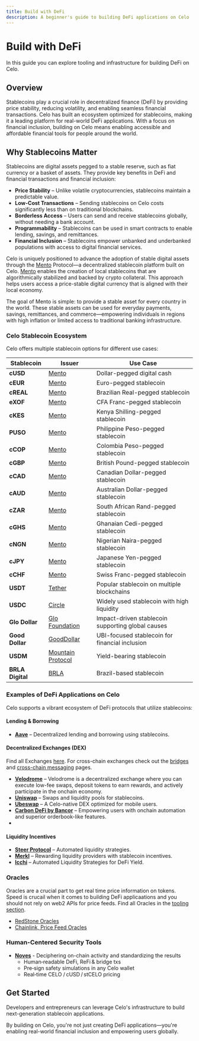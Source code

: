 ```yaml
---
title: Build with DeFi
description: A beginner's guide to building DeFi applications on Celo
---
```


# Build with DeFi

In this guide you can explore tooling and infrastructure for building DeFi on Celo.

## Overview  

Stablecoins play a crucial role in decentralized finance (DeFi) by providing price stability, reducing volatility, and enabling seamless financial transactions. Celo has built an ecosystem optimized for stablecoins, making it a leading platform for real-world DeFi applications. With a focus on financial inclusion, building on Celo means enabling accessible and affordable financial tools for people around the world.  

## Why Stablecoins Matter  

Stablecoins are digital assets pegged to a stable reserve, such as fiat currency or a basket of assets. They provide key benefits in DeFi and financial transactions and financial inclusion:  

- **Price Stability** – Unlike volatile cryptocurrencies, stablecoins maintain a predictable value.  
- **Low-Cost Transactions** – Sending stablecoins on Celo costs significantly less than on traditional blockchains.  
- **Borderless Access** – Users can send and receive stablecoins globally, without needing a bank account.  
- **Programmability** – Stablecoins can be used in smart contracts to enable lending, savings, and remittances.  
- **Financial Inclusion** – Stablecoins empower unbanked and underbanked populations with access to digital financial services.  

Celo is uniquely positioned to advance the adoption of stable digital assets through the [Mento](https://www.mento.org/) Protocol—a decentralized stablecoin platform built on Celo. [Mento](https://www.mento.org/) enables the creation of local stablecoins that are algorithmically stabilized and backed by crypto collateral. This approach helps users access a price-stable digital currency that is aligned with their local economy.

The goal of Mento is simple: to provide a stable asset for every country in the world. These stable assets can be used for everyday payments, savings, remittances, and commerce—empowering individuals in regions with high inflation or limited access to traditional banking infrastructure.

### Celo Stablecoin Ecosystem  

Celo offers multiple stablecoin options for different use cases:  

| Stablecoin       | Issuer                                             | Use Case                                          |
| ---------------- | -------------------------------------------------- | ------------------------------------------------- |
| **cUSD**         | [Mento](https://www.mentolabs.xyz/products)        | Dollar-pegged digital cash                        |
| **cEUR**         | [Mento](https://www.mentolabs.xyz/products)        | Euro-pegged stablecoin                            |
| **cREAL**        | [Mento](https://www.mentolabs.xyz/products)        | Brazilian Real-pegged stablecoin                  |
| **eXOF**         | [Mento](https://www.mentolabs.xyz/products)        | CFA Franc-pegged stablecoin                       |
| **cKES**         | [Mento](https://www.mentolabs.xyz/products)        | Kenya Shilling-pegged stablecoin                  |
| **PUSO**         | [Mento](https://www.mentolabs.xyz/products)        | Philippine Peso-pegged stablecoin                 |
| **cCOP**         | [Mento](https://www.mentolabs.xyz/products)        | Colombia Peso-pegged stablecoin                   |
| **cGBP**         | [Mento](https://www.mentolabs.xyz/products)        | British Pound-pegged stablecoin                   |
| **cCAD**         | [Mento](https://www.mentolabs.xyz/products)        | Canadian Dollar-pegged stablecoin                   |
| **cAUD**         | [Mento](https://www.mentolabs.xyz/products)        | Australian Dollar-pegged stablecoin                   |
| **cZAR**         | [Mento](https://www.mentolabs.xyz/products)        | South African Rand-pegged stablecoin                   |
| **cGHS**         | [Mento](https://www.mentolabs.xyz/products)        | Ghanaian Cedi-pegged stablecoin                   |
| **cNGN**         | [Mento](https://www.mentolabs.xyz/products)        | Nigerian Naira-pegged stablecoin                   |
| **cJPY**         | [Mento](https://www.mentolabs.xyz/products)        | Japanese Yen-pegged stablecoin                   |
| **cCHF**         | [Mento](https://www.mentolabs.xyz/products)        | Swiss Franc-pegged stablecoin                   |
| **USDT**         | [Tether](https://tether.to/en/)                    | Popular stablecoin on multiple blockchains        |
| **USDC**         | [Circle](https://www.circle.com/usdc)              | Widely used stablecoin with high liquidity        |
| **Glo Dollar**   | [Glo Foundation](https://www.glodollar.org/)       | Impact-driven stablecoin supporting global causes |
| **Good Dollar**  | [GoodDollar](https://www.gooddollar.org/)          | UBI-focused stablecoin for financial inclusion    |
| **USDM**         | [Mountain Protocol](https://mountainprotocol.com/) | Yield-bearing stablecoin                          |
| **BRLA Digital** | [BRLA](https://brla.digital/)                      | Brazil-based stablecoin                           |

### Examples of DeFi Applications on Celo  

Celo supports a vibrant ecosystem of DeFi protocols that utilize stablecoins:  

#### Lending & Borrowing  

- **[Aave](https://aave.com/)** – Decentralized lending and borrowing using stablecoins.  

#### Decentralized Exchanges (DEX)

Find all Exchanges [here](/what-is-celo/using-celo/exchanges). For cross-chain exchanges check out the [bridges](/developer/bridges) and [cross-chain messaging](/developer/bridges/cross-chain-messaging) pages. 

- **[Velodrome](https://velodrome.finance/)** – Velodrome is a decentralized exchange where you can execute low-fee swaps, deposit tokens to earn rewards, and actively participate in the onchain economy.
- **[Uniswap](https://app.uniswap.org/)** – Swaps and liquidity pools for stablecoins.  
- **[Ubeswap](https://ubeswap.org/)** – A Celo-native DEX optimized for mobile users.  
- **[Carbon DeFi by Bancor](https://www.carbondefi.xyz/)** – Empowering users with onchain automation and superior orderbook-like features. 
- 

#### Liquidity Incentives  

- **[Steer Protocol](https://steer.finance/)** – Automated liquidity strategies.  
- **[Merkl](https://app.merkl.xyz/)** – Rewarding liquidity providers with stablecoin incentives.
- **[Icchi](https://www.ichi.org/)** – Automated Liquidity Strategies for DeFi Yield.

### Oracles

Oracles are a crucial part to get real time price information on tokens. Speed is crucail when it comes to building DeFi applicaations and you should not rely on web2 APIs for price feeds. Find all Oracles in the [tooling section](/developer/oracles/index).

- [RedStone Oracles](/developer/oracles/redstone)
- [Chainlink, Price Feed Oracles](https://docs.chain.link/data-feeds/price-feeds/addresses?network=celo)

### Human-Centered Security Tools

- **[Noves](https://docs.noves.fi/reference/api-overview)** - Deciphering on-chain activity and standardizing the results
  - Human‑readable DeFi, ReFi & bridge txs
  - Pre‑sign safety simulations in any Celo wallet
  - Real‑time CELO / cUSD / stCELO pricing

## Get Started  

Developers and entrepreneurs can leverage Celo's infrastructure to build next-generation stablecoin applications.  

By building on Celo, you're not just creating DeFi applications—you're enabling real-world financial inclusion and empowering users globally.  
